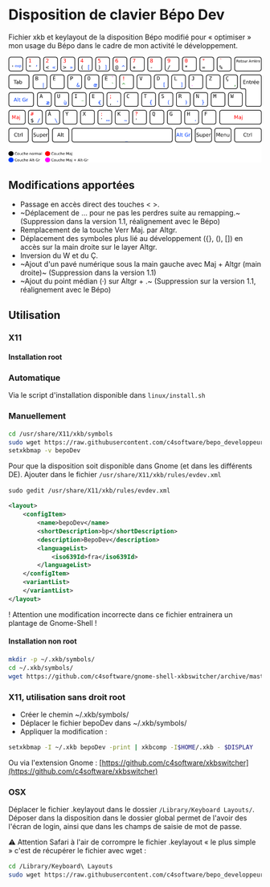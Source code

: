 # Disposition de clavier Bépo Dev

Fichier xkb et keylayout de la disposition Bépo modifié pour « optimiser » mon usage du Bépo dans le cadre de mon activité le développement.

![Disposition BépoDev](bepoDev-simplifiee.png)

## Modifications apportées

- Passage en accès direct des touches < >.
- ~Déplacement de … pour ne pas les perdres suite au remapping.~ (Suppression dans la version 1.1, réalignement avec le Bépo)
- Remplacement de la touche Verr Maj. par Altgr.
- Déplacement des symboles plus lié au développement ({}, (), []) en accès sur la main droite sur le layer Altgr.
- Inversion du W et du Ç.
- ~Ajout d'un pavé numérique sous la main gauche avec Maj + Altgr (main droite)~ (Suppression dans la version 1.1)
- ~Ajout du point médian (·) sur Altgr + .~ (Suppression sur la version 1.1, réalignement avec le Bépo)

## Utilisation

### X11

#### Installation root

### Automatique

Via le script d'installation disponible dans `linux/install.sh`

### Manuellement

```sh
cd /usr/share/X11/xkb/symbols
sudo wget https://raw.githubusercontent.com/c4software/bepo_developpeur/master/linux/bepoDev
setxkbmap -v bepoDev
```

Pour que la disposition soit disponible dans Gnome (et dans les différents DE). Ajouter dans le fichier `/usr/share/X11/xkb/rules/evdev.xml`

```sudo gedit /usr/share/X11/xkb/rules/evdev.xml```

```xml
<layout>
    <configItem>
        <name>bepoDev</name>
        <shortDescription>bp</shortDescription>
        <description>BepoDev</description>
        <languageList>
            <iso639Id>fra</iso639Id>
        </languageList>
    </configItem>
    <variantList>
    </variantList>
</layout>
```

! Attention une modification incorrecte dans ce fichier entrainera un plantage de Gnome-Shell !

#### Installation non root

```sh
mkdir -p ~/.xkb/symbols/
cd ~/.xkb/symbols/
wget https://github.com/c4software/gnome-shell-xkbswitcher/archive/master.zip
```

### X11, utilisation sans droit root

- Créer le chemin ~/.xkb/symbols/
- Déplacer le fichier bepoDev dans ~/.xkb/symbols/
- Appliquer la modification :

```sh
setxkbmap -I ~/.xkb bepoDev -print | xkbcomp -I$HOME/.xkb - $DISPLAY
```

Ou via l'extension Gnome : [https://github.com/c4software/xkbswitcher](https://github.com/c4software/xkbswitcher)

### OSX

Déplacer le fichier .keylayout dans le dossier `/Library/Keyboard Layouts/`. Déposer dans la disposition dans le dossier global permet de l'avoir des l'écran de login, ainsi que dans les champs de saisie de mot de passe.

⚠️ Attention Safari à l'air de corrompre le fichier .keylayout « le plus simple » c'est de récupérer le fichier avec wget :

```sh
cd /Library/Keyboard\ Layouts
sudo wget https://raw.githubusercontent.com/c4software/bepo_developpeur/master/osx/bepoDev11.keylayout
```
